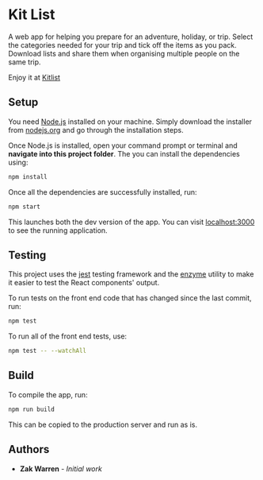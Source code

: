 # Kit List

A web app for helping you prepare for an adventure, holiday, or trip.
Select the categories needed for your trip and tick off the items
as you pack. Download lists and share them when organising multiple
people on the same trip.

Enjoy it at [Kitlist](https://zakwarren.github.io/kitlist/)

## Setup

You need [Node.js](https://nodejs.org) installed on your machine.
Simply download the installer from [nodejs.org](https://nodejs.org)
and go through the installation steps.

Once Node.js is installed, open your command prompt or terminal
and **navigate into this project folder**. The you can install
the dependencies using:

```bash
npm install
```

Once all the dependencies are successfully installed, run:

```bash
npm start
```

This launches both the dev version of the app. You can visit
[localhost:3000](http://localhost:3000) to see the running
application.

## Testing

This project uses the [jest](https://jestjs.io/) testing framework
and the [enzyme](https://enzymejs.github.io/enzyme/) utility to
make it easier to test the React components' output.

To run tests on the front end code that has changed since the last
commit, run:

```bash
npm test
```

To run all of the front end tests, use:

```bash
npm test -- --watchAll
```

## Build

To compile the app, run:

```bash
npm run build
```

This can be copied to the production server and run
as is.

## Authors

- **Zak Warren** - _Initial work_
